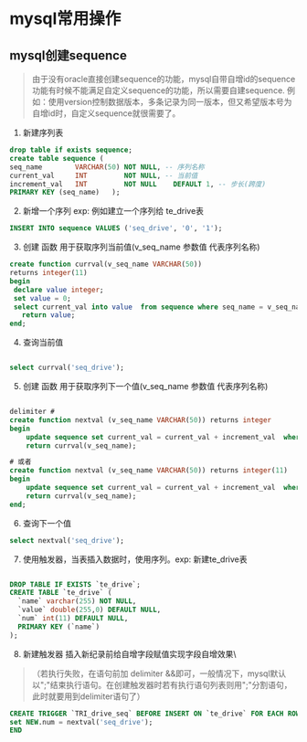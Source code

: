 # mysql常用操作

## mysql创建sequence
> 由于没有oracle直接创建sequence的功能，mysql自带自增id的sequence功能有时候不能满足自定义sequence的功能，所以需要自建sequence.
> 例如：使用version控制数据版本，多条记录为同一版本，但又希望版本号为自增id时，自定义sequence就很需要了。
1. 新建序列表
```sql
drop table if exists sequence;   
create table sequence (       
seq_name        VARCHAR(50) NOT NULL, -- 序列名称       
current_val     INT         NOT NULL, -- 当前值       
increment_val   INT         NOT NULL    DEFAULT 1, -- 步长(跨度)       
PRIMARY KEY (seq_name)   ); 
```
2. 新增一个序列 exp: 例如建立一个序列给 te_drive表
```sql
INSERT INTO sequence VALUES ('seq_drive', '0', '1');
```
3. 创建 函数 用于获取序列当前值(v_seq_name 参数值 代表序列名称)
```sql
create function currval(v_seq_name VARCHAR(50))   
returns integer(11) 
begin
 declare value integer;
 set value = 0;
 select current_val into value  from sequence where seq_name = v_seq_name;
   return value;
end;
```
4. 查询当前值
```sql

select currval('seq_drive');

```
5. 创建 函数 用于获取序列下一个值(v_seq_name 参数值 代表序列名称)
```sql

delimiter #
create function nextval (v_seq_name VARCHAR(50)) returns integer
begin
    update sequence set current_val = current_val + increment_val  where seq_name = v_seq_name;
	return currval(v_seq_name);

# 或者
create function nextval (v_seq_name VARCHAR(50)) returns integer(11) 
begin
    update sequence set current_val = current_val + increment_val  where seq_name = v_seq_name;
	return currval(v_seq_name);
end;

```
6. 查询下一个值
```sql
select nextval('seq_drive');
```
7. 使用触发器，当表插入数据时，使用序列。exp: 新建te_drive表
```sql

DROP TABLE IF EXISTS `te_drive`;
CREATE TABLE `te_drive` (
  `name` varchar(255) NOT NULL,
  `value` double(255,0) DEFAULT NULL,
  `num` int(11) DEFAULT NULL,
  PRIMARY KEY (`name`)
);
```
8. 新建触发器 插入新纪录前给自增字段赋值实现字段自增效果\
> （若执行失败，在语句前加 delimiter &&即可，一般情况下，mysql默认以";"结束执行语句。在创建触发器时若有执行语句列表则用";"分割语句，此时就要用到delimiter语句了）
```sql
CREATE TRIGGER `TRI_drive_seq` BEFORE INSERT ON `te_drive` FOR EACH ROW BEGIN
set NEW.num = nextval('seq_drive');
END

```
